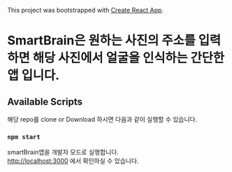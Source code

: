 This project was bootstrapped with [Create React App](https://github.com/facebook/create-react-app).

# SmartBrain은 원하는 사진의 주소를 입력하면 해당 사진에서 얼굴을 인식하는 간단한 앱 입니다.

## Available Scripts

해당 repo를 clone or Download 하시면 다음과 같이 실행할 수 있습니다.

### `npm start`

smartBrain앱을 개발자 모드로 실행합니다.<br>
[http://localhost:3000](http://localhost:3000) 에서 확인하실 수 있습니다.
